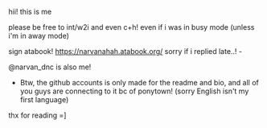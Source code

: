 hii! this is me 

please be free to int/w2i and even c+h! even if i was in busy mode  (unless i'm in away mode)

sign atabook! 
https://narvanahah.atabook.org/
sorry if i replied late..! -

@narvan_dnc is also me!

+ Btw, the github accounts is only made for the readme and bio, and all of you guys are connecting to it bc of ponytown!  (sorry English isn't my first language)

thx for reading =]
